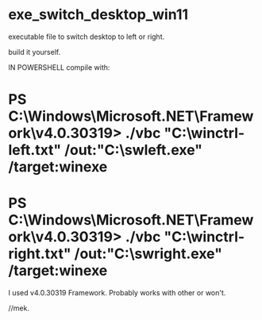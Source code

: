 # exe_switch_desktop_win11
executable file to switch desktop to left or right.

build it yourself.

  IN POWERSHELL compile with:
# PS C:\Windows\Microsoft.NET\Framework\v4.0.30319> ./vbc "C:\winctrl-left.txt" /out:"C:\swleft.exe" /target:winexe
# PS C:\Windows\Microsoft.NET\Framework\v4.0.30319> ./vbc "C:\winctrl-right.txt" /out:"C:\swright.exe" /target:winexe

I used v4.0.30319 Framework. Probably works with other or won't.

//mek.
